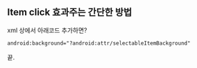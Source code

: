 ## Item click 효과주는 간단한 방법  
xml 상에서 아래코드 추가하면?
~~~xml
android:background="?android:attr/selectableItemBackground"
~~~
끝.